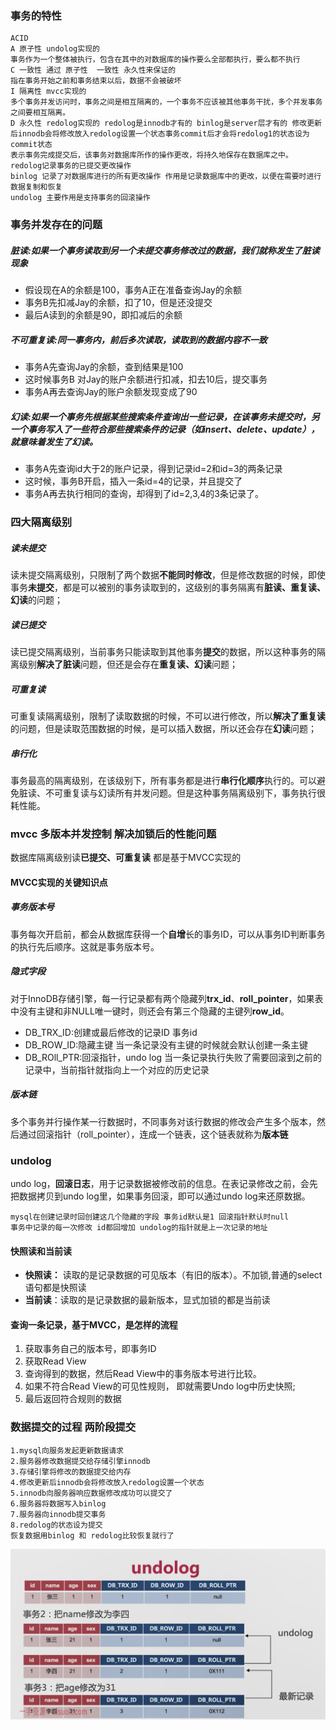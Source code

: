 ### 事务的特性

```
ACID
A 原子性 undolog实现的
事务作为一个整体被执行，包含在其中的对数据库的操作要么全部都执行，要么都不执行
C 一致性 通过 原子性  一致性 永久性来保证的
指在事务开始之前和事务结束以后，数据不会被破坏
I 隔离性 mvcc实现的
多个事务并发访问时，事务之间是相互隔离的，一个事务不应该被其他事务干扰，多个并发事务之间要相互隔离。
D 永久性 redolog实现的 redolog是innodb才有的 binlog是server层才有的 修改更新后innodb会将修改放入redolog设置一个状态事务commit后才会将redolog1的状态设为commit状态 
表示事务完成提交后，该事务对数据库所作的操作更改，将持久地保存在数据库之中。
redolog记录事务的已提交更改操作
binlog 记录了对数据库进行的所有更改操作 作用是记录数据库中的更改，以便在需要时进行数据复制和恢复
undolog 主要作用是支持事务的回滚操作
```

### 事务并发存在的问题

##### 脏读:如果一个事务读取到另一个未提交事务修改过的数据，我们就称发生了脏读现象

- 假设现在A的余额是100，事务A正在准备查询Jay的余额
- 事务B先扣减Jay的余额，扣了10，但是还没提交
- 最后A读到的余额是90，即扣减后的余额

##### 不可重复读:同一事务内，前后多次读取，读取到的数据内容不一致

- 事务A先查询Jay的余额，查到结果是100
- 这时候事务B 对Jay的账户余额进行扣减，扣去10后，提交事务
- 事务A再去查询Jay的账户余额发现变成了90

#####  幻读:如果一个事务先根据某些搜索条件查询出一些记录，在该事务未提交时，另一个事务写入了一些符合那些搜索条件的记录（如insert、delete、update），就意味着发生了**幻读**。

- 事务A先查询id大于2的账户记录，得到记录id=2和id=3的两条记录
- 这时候，事务B开启，插入一条id=4的记录，并且提交了
- 事务A再去执行相同的查询，却得到了id=2,3,4的3条记录了。

### 四大隔离级别

#####  读未提交

读未提交隔离级别，只限制了两个数据**不能同时修改**，但是修改数据的时候，即使事务**未提交**，都是可以被别的事务读取到的，这级别的事务隔离有**脏读、重复读、幻读**的问题；

##### 读已提交

读已提交隔离级别，当前事务只能读取到其他事务**提交**的数据，所以这种事务的隔离级别**解决了脏读**问题，但还是会存在**重复读、幻读**问题；

##### 可重复读

可重复读隔离级别，限制了读取数据的时候，不可以进行修改，所以**解决了重复读**的问题，但是读取范围数据的时候，是可以插入数据，所以还会存在**幻读**问题；

#####  串行化

事务最高的隔离级别，在该级别下，所有事务都是进行**串行化顺序**执行的。可以避免脏读、不可重复读与幻读所有并发问题。但是这种事务隔离级别下，事务执行很耗性能。

### mvcc 多版本并发控制 解决加锁后的性能问题

数据库隔离级别读**已提交、可重复读** 都是基于MVCC实现的

#### MVCC实现的关键知识点

#####  事务版本号

事务每次开启前，都会从数据库获得一个**自增**长的事务ID，可以从事务ID判断事务的执行先后顺序。这就是事务版本号。

##### 隐式字段

对于InnoDB存储引擎，每一行记录都有两个隐藏列**trx_id**、**roll_pointer**，如果表中没有主键和非NULL唯一键时，则还会有第三个隐藏的主键列**row_id**。

- DB_TRX_ID:创建或最后修改的记录ID 事务id
- DB_ROW_ID:隐藏主键 当一条记录没有主键的时候就会默认创建一条主键
- DB_ROll_PTR:回滚指针，undo log  当一条记录执行失败了需要回滚到之前的记录中，当前指针就指向上一个对应的历史记录

##### 版本链

多个事务并行操作某一行数据时，不同事务对该行数据的修改会产生多个版本，然后通过回滚指针（roll_pointer），连成一个链表，这个链表就称为**版本链**

### undolog 

undo log，**回滚日志**，用于记录数据被修改前的信息。在表记录修改之前，会先把数据拷贝到undo log里，如果事务回滚，即可以通过undo log来还原数据。

```
mysql在创建记录时回创建这几个隐藏的字段 事务id默认是1 回滚指针默认时null
事务中记录的每一次修改 id都回增加 undolog的指针就是上一次记录的地址
```

#### 快照读和当前读

- **快照读：** 读取的是记录数据的可见版本（有旧的版本）。不加锁,普通的select语句都是快照读
- **当前读**：读取的是记录数据的最新版本，显式加锁的都是当前读

#### 查询一条记录，基于MVCC，是怎样的流程

1. 获取事务自己的版本号，即事务ID
2. 获取Read View
3. 查询得到的数据，然后Read View中的事务版本号进行比较。
4. 如果不符合Read View的可见性规则， 即就需要Undo log中历史快照;
5. 最后返回符合规则的数据

### 数据提交的过程 两阶段提交

```
1.mysql向服务发起更新数据请求
2.服务器修改数据提交给存储引擎innodb 
3.存储引擎将修改的数据提交给内存
4.修改更新后innodb会将修改放入redolog设置一个状态
5.innodb向服务器响应数据修改成功可以提交了
6.服务器将数据写入binlog
7.服务器向innodb提交事务
8.redolog的状态设为提交
恢复数据用binlog 和 redolog比较恢复就行了
```

![undolog](../image/undolog.png)
